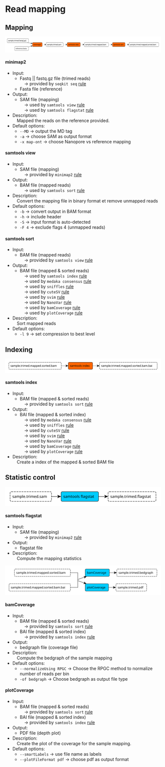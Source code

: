 # Read mapping

<!-- resulmé -->

## **Mapping**

![mapping_rules](img/mapping.svg "Mapping rules")

#### **minimap2**

- Input:
	- Fastq || fastq.gz file (trimed reads)  
&emsp;&rarr; provided by `seqkit seq` [rule](/preprocessing/#seqkit-seq)
	- Fasta file (reference)
- Output:
	- SAM file (mapping)  
&emsp;&rarr; used by `samtools view` [rule](#samtools-view)  
&emsp;&rarr; used by `samtools flagstat` [rule](#samtools-flagstat)
- Description:  
&emsp;Mapped the reads on the reference provided.
- Default options:
	- `--MD` &rarr; output the MD tag
	- `-a` &rarr; choose SAM as output format
	- `-x map-ont` &rarr; choose Nanopore vs reference mapping

#### **samtools view**

- Input:
	- SAM file (mapping)  
&emsp;&rarr; provided by `minimap2` [rule](#minimap2)
- Output:
	- BAM file (mapped reads)  
&emsp;&rarr; used by `samtools sort` [rule](#samtools-sort)
- Description:  
&emsp;Convert the mapping file in binary format et remove unmapped reads
- Default options:
	- `-b` &rarr; convert output in BAM format
	- `-h` &rarr; include header
	- `-S` &rarr; input format is auto-detected
	- `-F 4` &rarr; exclude flags 4 (unmapped reads)

#### **samtools sort**

- Input:
	- BAM file (mapped reads)  
&emsp;&rarr; provided by `samtools view` [rule](#samtools-view)
- Output:
	- BAM file (mapped & sorted reads)  
&emsp;&rarr; used by `samtools index` [rule](#samtools-index)  
&emsp;&rarr; used by `medaka consensus` [rule](/calling/#medaka-consensus)  
&emsp;&rarr; used by `sniffles` [rule](/calling/#sniffles)  
&emsp;&rarr; used by `cuteSV` [rule](/calling/#cutesv)  
&emsp;&rarr; used by `svim` [rule](/calling/#svim)  
&emsp;&rarr; used by `NanoVar` [rule](/calling/#nanovar)  
&emsp;&rarr; used by `bamCoverage` [rule](#bamcoverage)  
&emsp;&rarr; used by `plotCoverage` [rule](#plotcoverage)  
- Description:  
&emsp;Sort mapped reads
- Default options:
	- `-l 9` &rarr; set compression to best level

## Indexing

![indexing_rules](img/indexing.svg "Indexing rules")

#### **samtools index**

- Input:
	- BAM file (mapped & sorted reads)  
&emsp;&rarr; provided by `samtools sort` [rule](#samtools-sort)
- Output:
	- BAI file (mapped & sorted index)  
&emsp;&rarr; used by `medaka consensus` [rule](/calling/#medaka-consensus)  
&emsp;&rarr; used by `sniffles` [rule](/calling/#sniffles)  
&emsp;&rarr; used by `cuteSV` [rule](/calling/#cutesv)  
&emsp;&rarr; used by `svim` [rule](/calling/#svim)  
&emsp;&rarr; used by `NanoVar` [rule](/calling/#nanovar)  
&emsp;&rarr; used by `bamCoverage` [rule](#bamcoverage)  
&emsp;&rarr; used by `plotCoverage` [rule](#plotcoverage)  
- Description:  
&emsp;Create a index of the mapped & sorted BAM file

## Statistic control

![flagstat_rules](img/flagstat.svg "Flagstat rules")

#### **samtools flagstat**

- Input:
	- SAM file (mapping)  
&emsp;&rarr; provided by `minimap2` [rule](#minimap2)
- Output:
	- flagstat file  
- Description:  
&emsp;Compute the mapping statistics

![coverage_rules](img/coverage.svg "Depth & Coverage rules")

#### **bamCoverage**

- Input:
	- BAM file (mapped & sorted reads)  
&emsp;&rarr; provided by `samtools sort` [rule](#samtools-sort)
	- BAI file (mapped & sorted index)  
&emsp;&rarr; provided by `samtools index` [rule](#samtools-index)
- Output:
	- bedgraph file (coverage file)  
- Description:  
&emsp;Compute the bedgraph of the sample mapping
- Default options:
	- `--normalizeUsing RPGC` &rarr; Choose the RPGC method to normalize number of reads per bin
	- `-of bedgraph` &rarr; Choose bedgraph as output file type

#### **plotCoverage**

- Input:
	- BAM file (mapped & sorted reads)  
&emsp;&rarr; provided by `samtools sort` [rule](#samtools-sort)
	- BAI file (mapped & sorted index)  
&emsp;&rarr; provided by `samtools index` [rule](#samtools-index)
- Output:
	- PDF file (depth plot)  
- Description:  
&emsp;Create the plot of the coverage for the sample mapping.
- Default options:
	- `--smartLabels` &rarr; use file name as labels
	- `--plotFileFormat pdf` &rarr; choose pdf as output format
